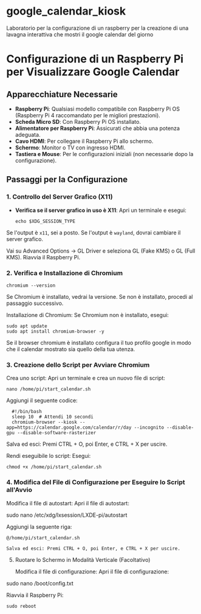 # google_calendar_kiosk
Laboratorio per la configurazione di un raspberry per la creazione di una lavagna interattiva che mostri il google calendar del giorno

# Configurazione di un Raspberry Pi per Visualizzare Google Calendar

## Apparecchiature Necessarie

- **Raspberry Pi**: Qualsiasi modello compatibile con Raspberry Pi OS (Raspberry Pi 4 raccomandato per le migliori prestazioni).
- **Scheda Micro SD**: Con Raspberry Pi OS installato.
- **Alimentatore per Raspberry Pi**: Assicurati che abbia una potenza adeguata.
- **Cavo HDMI**: Per collegare il Raspberry Pi allo schermo.
- **Schermo**: Monitor o TV con ingresso HDMI.
- **Tastiera e Mouse**: Per le configurazioni iniziali (non necessarie dopo la configurazione).

## Passaggi per la Configurazione

### 1. Controllo del Server Grafico (X11)

- **Verifica se il server grafico in uso è X11**: Apri un terminale e esegui:
  
      echo $XDG_SESSION_TYPE
Se l'output è `x11`, sei a posto. Se l'output è `wayland`, dovrai cambiare il server grafico.

 Vai su Advanced Options → GL Driver e seleziona GL (Fake KMS) o GL (Full KMS). Riavvia il Raspberry Pi.

### 2. Verifica e Installazione di Chromium

    chromium --version

Se Chromium è installato, vedrai la versione. Se non è installato, procedi al passaggio successivo.

Installazione di Chromium: Se Chromium non è installato, esegui:

    sudo apt update
    sudo apt install chromium-browser -y

Se il browser chromium è installato configura il tuo profilo google in modo che il calendar mostrato sia quello della tua utenza.

### 3. Creazione dello Script per Avviare Chromium

Crea uno script: Apri un terminale e crea un nuovo file di script:

    nano /home/pi/start_calendar.sh

Aggiungi il seguente codice:

      #!/bin/bash
      sleep 10  # Attendi 10 secondi
      chromium-browser --kiosk --app=https://calendar.google.com/calendar/r/day --incognito --disable-gpu --disable-software-rasterizer

Salva ed esci: Premi CTRL + O, poi Enter, e CTRL + X per uscire.

Rendi eseguibile lo script: Esegui:

    chmod +x /home/pi/start_calendar.sh

### 4. Modifica del File di Configurazione per Eseguire lo Script all'Avvio

Modifica il file di autostart: Apri il file di autostart:

sudo nano /etc/xdg/lxsession/LXDE-pi/autostart

Aggiungi la seguente riga:


    @/home/pi/start_calendar.sh

    Salva ed esci: Premi CTRL + O, poi Enter, e CTRL + X per uscire.

5. Ruotare lo Schermo in Modalità Verticale (Facoltativo)

    Modifica il file di configurazione: Apri il file di configurazione:

sudo nano /boot/config.txt

Riavvia il Raspberry Pi:

    sudo reboot

